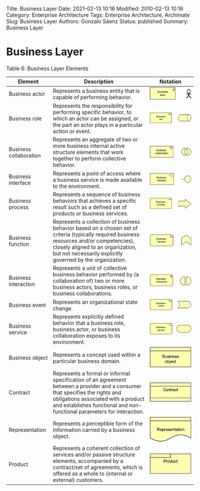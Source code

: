 Title: Business Layer
Date: 2021-02-13 10:16
Modified: 2010-02-13 10:16
Category: Enterprise Architecture
Tags: Enterprise Architecture, Archimate
Slug: Business Layer
Authors: Gonzalo Sáenz
Status: published
Summary: Business Layer
# Business Layer

Table 6: Business Layer Elements

| Element                | Description                                                  | Notation                    |
| ---------------------- | ------------------------------------------------------------ | --------------------------- |
| Business actor         | Represents a business entity that is  capable of performing behavior. | ![img](images/image154.png) |
| Business role          | Represents the responsibility for  performing specific behavior, to which an actor can be assigned, or the part an  actor plays in a particular action or event. | ![img](images/image155.png) |
| Business collaboration | Represents an aggregate of two or more business  internal active structure elements that work together to perform collective  behavior. | ![img](images/image156.png) |
| Business interface     | Represents a point of access where a  business service is made available to the environment. | ![img](images/image157.png) |
| Business process       | Represents a sequence of business  behaviors that achieves a specific result such as a defined set of products  or business services. | ![img](images/image158.png) |
| Business function      | Represents a collection of business behavior  based on a chosen set of criteria (typically required business resources  and/or competencies), closely aligned to an organization, but not necessarily  explicitly governed by the organization. | ![img](images/image159.png) |
| Business interaction   | Represents a unit of collective business behavior  performed by (a collaboration of) two or more business actors, business roles,  or business collaborations. | ![img](images/image160.png) |
| Business event         | Represents an organizational state change.                   | ![img](images/image161.png) |
| Business service       | Represents explicitly defined behavior  that a business role, business actor, or business collaboration exposes to  its environment. | ![img](images/image162.png) |
| Business object        | Represents a concept used within a  particular business domain. | ![img](images/image163.png) |
| Contract               | Represents a formal or informal  specification of an agreement between a provider and a consumer that  specifies the rights and obligations associated with a product and establishes  functional and non-functional parameters for interaction. | ![img](images/image164.png) |
| Representation         | Represents a perceptible form of the  information carried by a business object. | ![img](images/image165.png) |
| Product                | Represents a coherent collection of  services and/or passive structure elements, accompanied by a contract/set of  agreements, which is offered as a whole to (internal or external) customers. | ![img](images/image166.png) |
